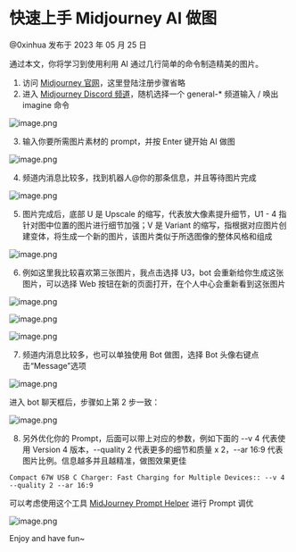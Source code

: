 
# 快速上手 Midjourney AI 做图

@0xinhua 发布于 2023 年 05 月 25 日

通过本文，你将学习到使用利用 AI 通过几行简单的命令制造精美的图片。

1.  访问 [Midjourney 官网](https://www.midjourney.com/home/)，这里登陆注册步骤省略
2.  进入 [Midjourney Discord 频道](https://discord.gg/midjourney)，随机选择一个 general-\* 频道输入 / 唤出 imagine 命令

![image.png](assets/1698897988-5da5513921e44d47561d111cff66174e.png)

3.  输入你要所需图片素材的 prompt，并按 Enter 键开始 AI 做图

![image.png](assets/1698897988-9b869f6b289ca8ac5615a6e2eb15d143.png)

4.  频道内消息比较多，找到机器人@你的那条信息，并且等待图片完成

![image.png](assets/1698897988-4432ec8055c7c66730f233b4c886e81e.png)

5.  图片完成后，底部 U 是 Upscale 的缩写，代表放大像素提升细节，U1 - 4 指针对图中位置的图片进行细节加强；V 是 Variant 的缩写，指根据对应图片创建变体，将生成一个新的图片，该图片类似于所选图像的整体风格和组成

![image.png](assets/1698897988-22f1f2d7717eac1c88d1662c7a03ecfe.png)

6.  例如这里我比较喜欢第三张图片，我点击选择 U3，bot 会重新给你生成这张图片，可以选择 Web 按钮在新的页面打开，在个人中心会重新看到这张图片

![image.png](assets/1698897988-010b493c0c6fcc2c18948b8a7f91cb8d.png)

![image.png](assets/1698897988-fcd4818a0d63d344591b603244f3f05c.png)

![image.png](assets/1698897988-17457b7295b7f4e99e2d0eb59b805ad6.png)

7.  频道内消息比较多，也可以单独使用 Bot 做图，选择 Bot 头像右键点击“Message”选项

![image.png](assets/1698897988-d4591fa750f6ecb20509ceb8d63ed7d6.png)

进入 bot 聊天框后，步骤如上第 2 步一致：

![image.png](assets/1698897988-4a244f0b810f0414321873ff97e14236.png)

8.  另外优化你的 Prompt，后面可以带上对应的参数，例如下面的 --v 4 代表使用 Version 4 版本，--quality 2 代表更多的细节和质量 x 2，--ar 16:9 代表图片比例。信息越多并且越精准，做图效果更佳

```unknown
Compact 67W USB C Charger: Fast Charging for Multiple Devices:: --v 4 --quality 2 --ar 16:9
```

可以考虑使用这个工具 [MidJourney Prompt Helper](https://prompt.noonshot.com/) 进行 Prompt 调优

![image.png](assets/1698897988-f7791cc87e20a9b9f237e344e48290ac.png)

Enjoy and have fun~
